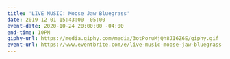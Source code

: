 ```yaml
---
title: 'LIVE MUSIC: Moose Jaw Bluegrass'
date: 2019-12-01 15:43:00 -05:00
event-date: 2020-10-24 20:00:00 -04:00
end-time: 10PM
giphy-url: https://media.giphy.com/media/3otPoruMjQh8JI6Z6E/giphy.gif
event-url: https://www.eventbrite.com/e/live-music-moose-jaw-bluegrass-tickets-98407927761
---
```


